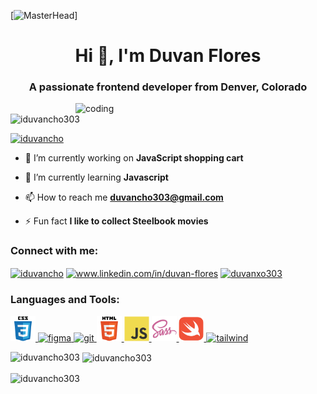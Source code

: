 [![MasterHead](https://i.pinimg.com/originals/87/f3/f1/87f3f1425b217691da645e97dbb50d55.gif)]
<h1 align="center">Hi 👋, I'm Duvan Flores</h1>
<h3 align="center">A passionate frontend developer from Denver, Colorado</h3>
<img align="right" alt="coding" width="400" src="https://camo.githubusercontent.com/5ddf73ad3a205111cf8c686f687fc216c2946a75005718c8da5b837ad9de78c9/68747470733a2f2f7468756d62732e6766796361742e636f6d2f4576696c4e657874446576696c666973682d736d616c6c2e676966"

<p align="left"> <img src="https://komarev.com/ghpvc/?username=iduvancho303&label=Profile%20views&color=0e75b6&style=flat" alt="iduvancho303" /> </p>

<p align="left"> <a href="https://twitter.com/iduvancho" target="blank"><img src="https://img.shields.io/twitter/follow/iduvancho?logo=twitter&style=for-the-badge" alt="iduvancho" /></a> </p>

- 🔭 I’m currently working on **JavaScript shopping cart**

- 🌱 I’m currently learning **Javascript**

- 📫 How to reach me **duvancho303@gmail.com**

- ⚡ Fun fact **I like to collect Steelbook movies**

<h3 align="left">Connect with me:</h3>
<p align="left">
<a href="https://twitter.com/iduvancho" target="blank"><img align="center" src="https://raw.githubusercontent.com/rahuldkjain/github-profile-readme-generator/master/src/images/icons/Social/twitter.svg" alt="iduvancho" height="30" width="40" /></a>
<a href="https://linkedin.com/in/www.linkedin.com/in/duvan-flores" target="blank"><img align="center" src="https://raw.githubusercontent.com/rahuldkjain/github-profile-readme-generator/master/src/images/icons/Social/linked-in-alt.svg" alt="www.linkedin.com/in/duvan-flores" height="30" width="40" /></a>
<a href="https://instagram.com/duvanxo303" target="blank"><img align="center" src="https://raw.githubusercontent.com/rahuldkjain/github-profile-readme-generator/master/src/images/icons/Social/instagram.svg" alt="duvanxo303" height="30" width="40" /></a>
</p>

<h3 align="left">Languages and Tools:</h3>
<p align="left"> <a href="https://www.w3schools.com/css/" target="_blank" rel="noreferrer"> <img src="https://raw.githubusercontent.com/devicons/devicon/master/icons/css3/css3-original-wordmark.svg" alt="css3" width="40" height="40"/> </a> <a href="https://www.figma.com/" target="_blank" rel="noreferrer"> <img src="https://www.vectorlogo.zone/logos/figma/figma-icon.svg" alt="figma" width="40" height="40"/> </a> <a href="https://git-scm.com/" target="_blank" rel="noreferrer"> <img src="https://www.vectorlogo.zone/logos/git-scm/git-scm-icon.svg" alt="git" width="40" height="40"/> </a> <a href="https://www.w3.org/html/" target="_blank" rel="noreferrer"> <img src="https://raw.githubusercontent.com/devicons/devicon/master/icons/html5/html5-original-wordmark.svg" alt="html5" width="40" height="40"/> </a> <a href="https://developer.mozilla.org/en-US/docs/Web/JavaScript" target="_blank" rel="noreferrer"> <img src="https://raw.githubusercontent.com/devicons/devicon/master/icons/javascript/javascript-original.svg" alt="javascript" width="40" height="40"/> </a> <a href="https://sass-lang.com" target="_blank" rel="noreferrer"> <img src="https://raw.githubusercontent.com/devicons/devicon/master/icons/sass/sass-original.svg" alt="sass" width="40" height="40"/> </a> <a href="https://developer.apple.com/swift/" target="_blank" rel="noreferrer"> <img src="https://raw.githubusercontent.com/devicons/devicon/master/icons/swift/swift-original.svg" alt="swift" width="40" height="40"/> </a> <a href="https://tailwindcss.com/" target="_blank" rel="noreferrer"> <img src="https://www.vectorlogo.zone/logos/tailwindcss/tailwindcss-icon.svg" alt="tailwind" width="40" height="40"/> </a> </p>

<p><img align="left" src="https://github-readme-stats.vercel.app/api/top-langs?username=iduvancho303&show_icons=true&locale=en&layout=compact" alt="iduvancho303" /></p>

<p>&nbsp;<img align="center" src="https://github-readme-stats.vercel.app/api?username=iduvancho303&show_icons=true&locale=en" alt="iduvancho303" /></p>

<p><img align="center" src="https://github-readme-streak-stats.herokuapp.com/?user=iduvancho303&" alt="iduvancho303" /></p>

